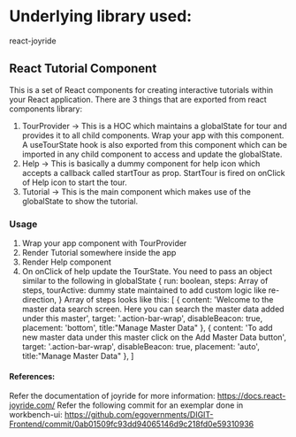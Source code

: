 # Underlying library used: 

react-joyride

## React Tutorial Component

This is a set of React components for creating interactive tutorials within your React application.
There are 3 things that are exported from react components library:
1. TourProvider -> This is a HOC which maintains a globalState for tour and provides it to all child components. Wrap your app with this component. A useTourState hook is also exported from this component which can be imported in any child component to access and update the globalState.
2. Help -> This is basically a dummy component for help icon which accepts a callback called startTour as prop. StartTour is fired on onClick of Help icon to start the tour. 
3. Tutorial -> This is the main component which makes use of the globalState to show the tutorial. 

### Usage

1. Wrap your app component with TourProvider
2. Render Tutorial somewhere inside the app
3. Render Help component
4. On onClick of help update the TourState. You need to pass an object similar to the following in globalState
    {
      run: boolean,
      steps: Array of steps,
      tourActive: dummy state maintained to add custom logic like re-direction,
    }
Array of steps looks like this:
[
  {
      content:
        'Welcome to the master data search screen. Here you can search the master data added under this master',
      target: '.action-bar-wrap',
      disableBeacon: true,
      placement: 'bottom',
      title:"Manage Master Data"
    },
    {
      content:
        'To add new master data under this master click on the Add Master Data button',
      target: '.action-bar-wrap',
      disableBeacon: true,
      placement: 'auto',
      title:"Manage Master Data"
    },
]

#### References:

Refer the documentation of joyride for more information: https://docs.react-joyride.com/
Refer the following commit for an exemplar done in workbench-ui: https://github.com/egovernments/DIGIT-Frontend/commit/0ab01509fc93dd94065146d9c218fd0e59310936
```bash

